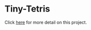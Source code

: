 # Tiny-Tetris

Click <a href="http://www.jianan.li/tiny-tetris">here</a> for more detail on this project.
